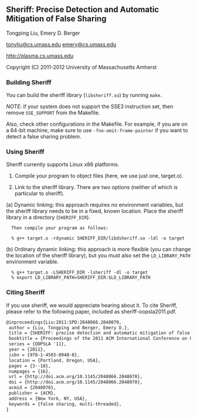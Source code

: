 Sheriff: Precise Detection and Automatic Mitigation of False Sharing
--------------------------------------------------------------------

Tongping Liu, Emery D. Berger

<tonyliu@cs.umass.edu>
<emery@cs.umass.edu>

<http://plasma.cs.umass.edu>

Copyright (C) 2011-2012 University of Massachusetts Amherst


### Building Sheriff ###

You can build the sheriff library (`libsheriff.so`) by running `make`.

*NOTE*: if your system does not support the SSE3 instruction set, then
remove `SSE_SUPPORT` from the Makefile.

Also, check other configurations in the Makefile. For example, if you
are on a 64-bit machine, make sure to use `-fno-omit-frame-pointer` if you want to detect a
false sharing problem.


### Using Sheriff ###

Sheriff currently supports Linux x86 platforms.

1. Compile your program to object files (here, we use just one, target.o).

2. Link to the sheriff library. There are two options (neither of which
   is particular to sheriff).

  (a) Dynamic linking: this approach requires no environment variables,
      but the sheriff library needs to be in a fixed, known location.
      Place the sheriff library in a directory (`SHERIFF_DIR`).

      Then compile your program as follows:

      % g++ target.o -rdynamic SHERIFF_DIR/libdsheriff.so -ldl -o target

  (b) Ordinary dynamic linking: this approach is more flexible (you can
      change the location of the sheriff library), but you must also
      set the `LD_LIBRARY_PATH` environment variable.

      % g++ target.o -LSHERIFF_DIR -lsheriff -dl -o target
      % export LD_LIBRARY_PATH=SHERIFF_DIR:$LD_LIBRARY_PATH

### Citing Sheriff ###

If you use sheriff, we would appreciate hearing about it. To cite
Sheriff, please refer to the following paper, included as
sheriff-oopsla2011.pdf.

```latex
@inproceedings{Liu:2011:SPD:2048066.2048070,
 author = {Liu, Tongping and Berger, Emery D.},
 title = {SHERIFF: precise detection and automatic mitigation of false sharing},
 booktitle = {Proceedings of the 2011 ACM International Conference on Object-Oriented Programming Systems, Languages, and Applications},
 series = {OOPSLA '11},
 year = {2011},
 isbn = {978-1-4503-0940-0},
 location = {Portland, Oregon, USA},
 pages = {3--18},
 numpages = {16},
 url = {http://doi.acm.org/10.1145/2048066.2048070},
 doi = {http://doi.acm.org/10.1145/2048066.2048070},
 acmid = {2048070},
 publisher = {ACM},
 address = {New York, NY, USA},
 keywords = {false sharing, multi-threaded},
}
```

